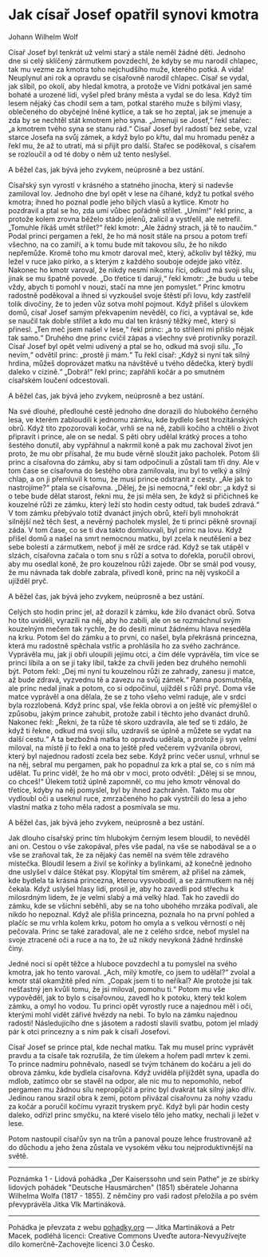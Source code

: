 # Jak císař Josef opatřil synovi kmotra

Johann Wilhelm Wolf

Císař Josef byl tenkrát už velmi starý a stále neměl žádné děti. Jednoho dne si celý sklíčený zármutkem povzdechl, že kdyby se mu narodil chlapec, tak mu vezme za kmotra toho nejchudšího muže, kterého potká. A vida! Neuplynul ani rok a opravdu se císařovně narodil chlapec. Císař se vydal, jak slíbil, po okolí, aby hledal kmotra, a protože ve Vídni potkával jen samé bohaté a urozené lidi, vyšel před brány města a vydal se do lesa. Když tím lesem nějaký čas chodil sem a tam, potkal starého muže s bílými vlasy, oblečeného do obyčejné lněné kytlice, a tak se ho zeptal, jak se jmenuje a zda by se nechtěl stát kmotrem jeho syna. „Jmenuji se Josef,“ řekl stařec: „a kmotrem tvého syna se stanu rád.“ Císař Josef byl radostí bez sebe, vzal starce Josefa na svůj zámek, a když bylo po křtu, dal mu hromadu peněz a řekl mu, že až to utratí, má si přijít pro další. Stařec se poděkoval, s císařem se rozloučil a od té doby o něm už tento neslyšel.

A běžel čas, jak bývá jeho zvykem, neúprosně a bez ustání.

Císařský syn vyrostl v krásného a statného jinocha, který si nadevše zamiloval lov. Jednoho dne byl opět v lese na číhané, když tu potkal svého kmotra; ihned ho poznal podle jeho bílých vlasů a kytlice. Kmotr ho pozdravil a ptal se ho, zda umí vůbec pořádně střílet. „Umím!“ řekl princ, a protože kolem zrovna běželo stádo jelenů, zalícil a vystřelil, ale netrefil. „Tomuhle říkáš umět střílet?“ řekl kmotr: „Ale žádný strach, já tě to naučím.“ Podal princi pergamen a řekl, že ho má nosit stále na prsou a potom trefí všechno, na co zamíří, a k tomu bude mít takovou sílu, že ho nikdo nepřemůže. Kromě toho mu kmotr daroval meč, který, ačkoliv byl těžký, mu ležel v ruce jako pírko, a s kterým z každého souboje odejde jako vítěz. Nakonec ho kmotr varoval, že nikdy nesmí nikomu říci, odkud má svoji sílu, jinak se mu špatně povede. „Do třetice ti daruji,“ řekl kmotr: „že budu u tebe vždy, abych ti pomohl v nouzi, stačí na mne jen pomyslet.“ Princ kmotru radostně poděkoval a ihned si vyzkoušel svoje štěstí při lovu, kdy zastřelil tolik divočiny, že to jeden vůz sotva mohl pojmout. Když přišel s úlovkem domů, císař Josef samým překvapením nevěděl, co říci, a vyptával se, kde se naučil tak dobře střílet a kdo mu dal ten krásný těžký meč, který si přinesl. „Ten meč jsem našel v lese,“ řekl princ: „a to střílení mi přišlo nějak tak samo.“ Druhého dne princ cvičil zápas a všechny své protivníky porazil. Císař Josef byl opět velmi udivený a ptal se ho, odkud má svoji sílu. „To nevím,“ odvětil princ: „prostě ji mám.“ Tu řekl císař: „Když si nyní tak silný hrdina, můžeš doprovázet matku na návštěvě u tvého dědečka, který bydlí daleko v cizině.“ „Dobrá!“ řekl princ; zapřáhli kočár a po smutném císařském loučení odcestovali.

A běžel čas, jak bývá jeho zvykem, neúprosně a bez ustání.

Na své dlouhé, předlouhé cestě jednoho dne dorazili do hlubokého černého lesa, ve kterém zabloudili k jednomu zámku, kde bydlelo šest hrozitánských obrů. Když tito zpozorovali kočár, vrhli se na ně, zabili kočího a chtěli o život připravit i prince, ale on se nedal. S pěti obry udělal krátký proces a toho šestého donutil, aby vypřáhnul a nakrmil koně a pak mu zachoval život jen proto, že mu obr přísahal, že mu bude věrně sloužit jako pacholek. Potom šli princ a císařovna do zámku, aby si tam odpočinuli a zůstali tam tři dny. Ale v tom čase se císařovna do šestého obra zamilovala, inu byl to velký a silný chlap, a on ji přemluvil k tomu, že musí prince odstranit z cesty. „Ale jak to nastrojíme?“ ptala se císařovna. „Dělej, že jsi nemocná,“ řekl obr: „a když si o tebe bude dělat starost, řekni mu, že jsi měla sen, že když si přičichneš ke kouzelné růži ze zámku, který leží sto hodin cesty odtud, tak budeš zdravá.“ V tom zámku přebývalo totiž dvanáct jiných obrů, kteří byli mnohokrát silnější než těch šest, a nevěrný pacholek myslel, že ti princi pěkně srovnají záda. V tom čase, co se ti dva takto domlouvali, byl princ na lovu. Když přišel domů a našel na smrt nemocnou matku, byl zcela k neutěšení a bez sebe bolestí a zármutkem, neboť ji měl ze srdce rád. Když se tak utápěl v slzách, císařovna začala o tom snu s růží a sotva to dořekla, poručil obrovi, aby mu osedlal koně, že pro kouzelnou růži zajede. Obr se smál pod vousy, že mu návnada tak dobře zabrala, přivedl koně, princ na něj vyskočil a ujížděl pryč.

A běžel čas, jak bývá jeho zvykem, neúprosně a bez ustání.

Celých sto hodin princ jel, až dorazil k zámku, kde žilo dvanáct obrů. Sotva ho tito uviděli, vyrazili na něj, aby ho zabili, ale on se rozmáchnul svým kouzelným mečem tak rychle, že do desíti minut žádnému hlava neseděla na krku. Potom šel do zámku a to první, co našel, byla překrásná princezna, která mu radostně spěchala vstříc a prohlásila ho za svého zachránce. Vyprávěla mu, jak ji obři uloupili jejímu otci, a čím déle vyprávěla, tím více se princi líbila a on se jí taky líbil, takže za chvíli jeden bez druhého nemohli být. Potom řekl: „Dej mi nyní tu kouzelnou růži ze zahrady, zanesu ji matce, až bude zdravá, vyzvednu tě a zavezu na svůj zámek.“ Panna posmutněla, ale princ nedal jinak a potom, co si odpočinul, ujížděl s růží pryč. Doma vše matce vyprávěl a ona dělala, že se z toho všeho velmi raduje, ale v srdci byla rozzlobená. Když princ spal, vše řekla obrovi a on ještě víc přemýšlel o způsobu, jakým prince zahubit, protože zabil i těchto jeho dvanáct druhů. Nakonec řekl: „Řekni, že ta růže tě skoro uzdravila, ale teď se ti zdálo, že když ti řekne, odkud má svoji sílu, uzdravíš se úplně a můžete se vydat na další cestu.“ A ta bezbožná matka to opravdu udělala, a protože ji syn velmi miloval, na místě jí to řekl a ona to ještě před večerem vyžvanila obrovi, který byl najednou radostí zcela bez sebe. Když princ večer usnul, vrhnul se na něj, sebral mu pergamen, pak ho popadnul za krk a ptal se, co s ním má udělat. Tu princ viděl, že ho má obr v moci, proto odvětil: „Dělej si se mnou, co chceš!“ Úlekem totiž úplně zapomněl, co mu jeho kmotr věnoval do třetice, kdyby na něj pomyslel, byl by ihned zachráněn. Takto mu obr vydloubl oči a useknul ruce, zmrzačeného ho pak vystrčili do lesa a jeho vlastní matka z toho měla radost a posmívala se mu.

A běžel čas, jak bývá jeho zvykem, neúprosně a bez ustání.

Jak dlouho císařský princ tím hlubokým černým lesem bloudil, to nevěděl ani on. Cestou o vše zakopával, přes vše padal, na vše se nabodával se a o vše se zraňoval tak, že za nějaký čas neměl na svém těle zdravého místečka. Bloudil lesem a živil se kořínky a bylinkami, až konečně jednoho dne uslyšel v dálce štěkat psy. Klopýtal tím směrem, až přišel na zámek, kde bydlela ta krásná princezna, kterou vysvobodil, a se zármutkem na něj čekala. Když uslyšel hlasy lidí, prosil je, aby ho zavedli pod střechu k milosrdným lidem, že je velmi slabý a má velký hlad. Tak ho zavedli do zámku, kde se všichni seběhli, aby se na toho ubohého mrzáka podívali, ale nikdo ho nepoznal. Když ale přišla princezna, poznala ho na první pohled a plačíc se mu vrhla kolem krku, potom ho omyla a s velkou věrností o něj pečovala. Princ se také zaradoval, ale ne z celého srdce, neboť myslel na svoje ztracené oči a ruce a na to, že už nikdy nevykoná žádné hrdinské činy.

Jedné noci si opět těžce a hluboce povzdechl a tu pomyslel na svého kmotra, jak ho tento varoval. „Ach, milý kmotře, co jsem to udělal?“ zvolal a kmotr stál okamžitě před ním. „Copak jsem ti to neříkal? Ale protože jsi tak nešťastný jen kvůli tomu, že jsi miloval, pomohu ti.“ Potom mu vše vypověděl, jak to bylo s císařovnou, zavedl ho k potoku, který tekl kolem zámku, a omyl ho vodou. Tu princi opět vyrostly ruce a najednou měl i oči, kterými mohl vidět zářivé hvězdy na nebi. To bylo na zámku najednou radosti! Následujícího dne s jásotem a radostí slavili svatbu, potom jel mladý pár k otci princezny a s ním pak k císaři Josefovi.

Císař Josef se prince ptal, kde nechal matku. Tak mu musel princ vyprávět pravdu a ta císaře tak rozrušila, že tím úlekem a hořem padl mrtev k zemi. To prince nadmíru pohněvalo, nasedl se tvým tchánem do kočáru a jeli do obrova zámku, kde bydlela císařovna. Když uviděla přijíždět syna, upadla do mdlob, zatímco obr se stavěl na odpor, ale nic mu to nepomohlo, neboť pergamen mu žádnou sílu nepropůjčil a princ byl dvakrát tak silný jako dřív. Jedinou ranou srazil obra k zemi, potom přivázal císařovnu za nohy vzadu za kočár a poručil kočímu vyrazit tryskem pryč. Když byli pár hodin cesty daleko, odřízl princ smyčku, na které viselo tělo jeho matky, nechali ji ležet v lese.

Potom nastoupil císařův syn na trůn a panoval pouze lehce frustrovaně až do důchodu a jeho žena zůstala ve vysokém věku tou nejproduktivnější na světě.

***

Poznámka 1 - Lidová pohádka „Der Kaiserssohn und sein Pathe“ je ze sbírky lidových pohádek "Deutsche Hausmärchen" (1851) sběratele Johanna Wilhelma Wolfa (1817 - 1855). Z němčiny pro vaši radost přeložila a po svém převyprávěla Jitka Vlk Martináková.

***

Pohádka je převzata z webu [pohadky.org](http://pohadky.org) — Jitka Martináková a Petr Macek, podléhá licenci: Creative Commons Uveďte autora-Nevyužívejte dílo komerčně-Zachovejte licenci 3.0 Česko.